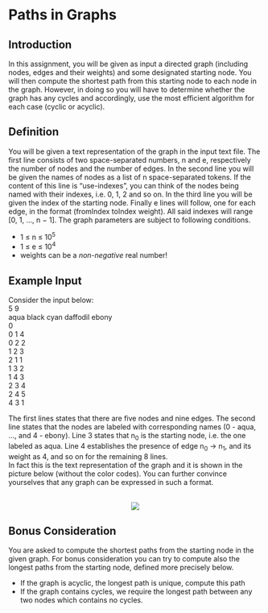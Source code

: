 # Paths in Graphs


## Introduction

In this assignment, you will be given as input a directed graph (including nodes, edges and their weights) and some designated starting node. You will then compute the shortest path from this starting node to each node in the graph. However, in doing so you will have to determine whether the graph has any cycles and accordingly, use the most efficient algorithm for each case (cyclic or acyclic).

## Definition

You will be given a text representation of the graph in the input text file. The first line consists of two space-separated numbers, n and e, respectively the number of nodes and the number of edges. In the second line you will be given the names of nodes as a list of n space-separated tokens. If the content of this line is “use-indexes”, you can think of the nodes being named with their indexes, i.e. 0, 1, 2 and so on. In the third line you will be given the index of the starting node. Finally e lines will follow, one for each edge, in the format (fromIndex toIndex weight). All said indexes will range [0, 1, ..., n − 1]. The graph parameters are subject to following conditions.

- 1 ≤ n ≤ 10<sup>5</sup>
- 1 ≤ e ≤ 10<sup>4</sup>
- weights can be a <em>non-negative</em> real number!

## Example Input
Consider the input below: </br>
5 9</br>
aqua black cyan daffodil ebony</br>
0</br>
0 1 4</br>
0 2 2</br>
1 2 3</br>
2 1 1</br>
1 3 2</br>
1 4 3</br>
2 3 4</br>
2 4 5</br>
4 3 1</br>

The first lines states that there are five nodes and nine edges. The second line states that the nodes are labeled with corresponding names (0 - aqua, ..., and 4 - ebony). Line 3 states that n<sub>0</sub> is the starting node, i.e. the one labeled as aqua. Line 4 establishes the presence of edge n<sub>0</sub> → n<sub>1</sub>, and its weight as 4, and so on for the remaining 8 lines.</br>
In fact this is the text representation of the graph and it is shown in the picture below (without the color codes). You can further convince yourselves that any graph can be expressed in such a format.</br></br>
<p align="center">
<img src="https://github.com/Endi18/Paths_in_Graphs/assets/85561383/842d5eae-7eaf-4599-be55-2f0c9c19909f">
</p>

## Bonus Consideration

You are asked to compute the shortest paths from the starting node in the given graph. For bonus consideration you can try to compute also the longest paths from the starting node, defined more precisely below.

- If the graph is acyclic, the longest path is unique, compute this path
- If the graph contains cycles, we require the longest path between any two nodes which contains no cycles.
